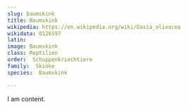 ```yaml
---
slug: baumskink
title: Baumskink
wikipedia: https://en.wikipedia.org/wiki/Dasia_olivacea
wikidata: Q126597
latin:
image: Baumskink
class: Reptilien
order:  Schuppenkriechtiere
family:  Skinke
species:  Baumskink

---
```


I am content.

